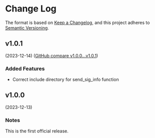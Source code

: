 # Change Log

The format is based on [Keep a Changelog](https://keepachangelog.com/en/1.0.0/),
and this project adheres to [Semantic Versioning](https://semver.org/spec/v2.0.0.html).


## v1.0.1
(2023-12-14) ([GitHub compare v1.0.0...v1.0.1](https://github.com/flink-project/flinklinux/compare/v1.0.0...v1.0.1))

### Added Features
* Correct include directory for send_sig_info function


## v1.0.0
(2023-12-13)

### Notes
This is the first official release.

